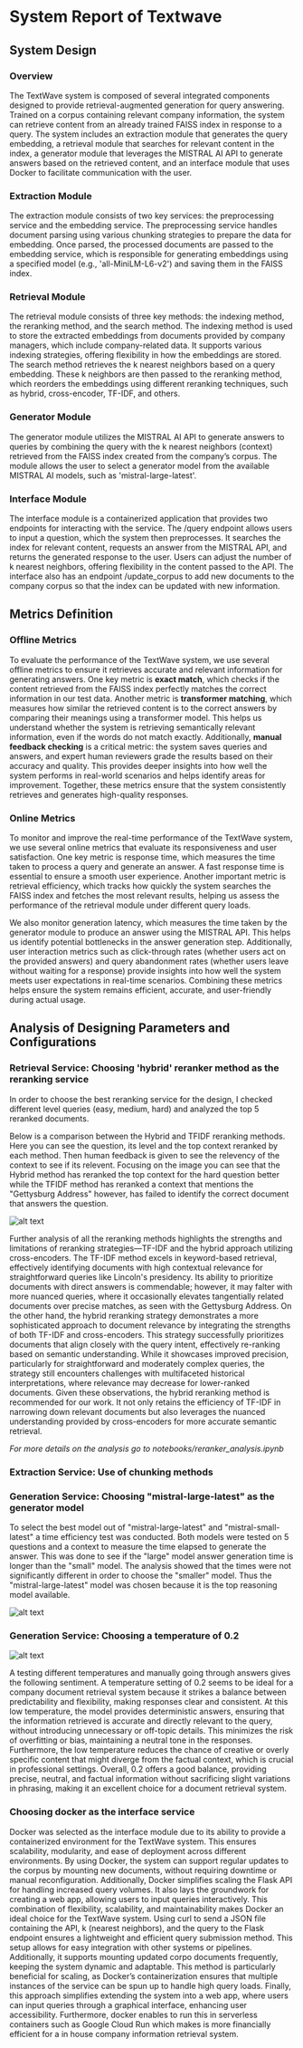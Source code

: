 # System Report of Textwave 

## System Design

### Overview ###

The TextWave system is composed of several integrated components designed to provide retrieval-augmented generation for query answering. Trained on a corpus containing relevant company information, the system can retrieve content from an already trained FAISS index in response to a query. The system includes an extraction module that generates the query embedding, a retrieval module that searches for relevant content in the index, a generator module that leverages the MISTRAL AI API to generate answers based on the retrieved content, and an interface module that uses Docker to facilitate communication with the user.

### Extraction Module ###

The extraction module consists of two key services: the preprocessing service and the embedding service. The preprocessing service handles document parsing using various chunking strategies to prepare the data for embedding. Once parsed, the processed documents are passed to the embedding service, which is responsible for generating embeddings using a specified model (e.g., 'all-MiniLM-L6-v2') and saving them in the FAISS index.

### Retrieval Module ###

The retrieval module consists of three key methods: the indexing method, the reranking method, and the search method. The indexing method is used to store the extracted embeddings from documents provided by company managers, which include company-related data. It supports various indexing strategies, offering flexibility in how the embeddings are stored. The search method retrieves the k nearest neighbors based on a query embedding. These k neighbors are then passed to the reranking method, which reorders the embeddings using different reranking techniques, such as hybrid, cross-encoder, TF-IDF, and others. 

### Generator Module ###

The generator module utilizes the MISTRAL AI API to generate answers to queries by combining the query with the k nearest neighbors (context) retrieved from the FAISS index created from the company’s corpus. The module allows the user to select a generator model from the available MISTRAL AI models, such as 'mistral-large-latest'.

### Interface Module ###

The interface module is a containerized application that provides two endpoints for interacting with the service. The /query endpoint allows users to input a question, which the system then preprocesses. It searches the index for relevant content, requests an answer from the MISTRAL API, and returns the generated response to the user. Users can adjust the number of k nearest neighbors, offering flexibility in the content passed to the API. The interface also has an endpoint /update_corpus to add new documents to the company corpus so that the index can be updated with new information. 

## Metrics Definition

### Offline Metrics ###

To evaluate the performance of the TextWave system, we use several offline metrics to ensure it 
retrieves accurate and relevant information for generating answers. One key metric is **exact match**, 
which checks if the content retrieved from the FAISS index perfectly matches the correct information 
in our test data. Another metric is **transformer matching**, which measures how similar the retrieved 
content is to the correct answers by comparing their meanings using a transformer model. This helps us 
understand whether the system is retrieving semantically relevant information, even if the words do not 
match exactly. Additionally, **manual feedback checking** is a critical metric: the system saves queries 
and answers, and expert human reviewers grade the results based on their accuracy and quality. 
This provides deeper insights into how well the system performs in real-world scenarios and helps 
identify areas for improvement. Together, these metrics ensure that the system consistently retrieves 
and generates high-quality responses.

### Online Metrics ###

To monitor and improve the real-time performance of the TextWave system, we use several online metrics that evaluate its responsiveness and 
user satisfaction. One key metric is response time, which measures the time taken to process a query and generate an answer. A fast response 
time is essential to ensure a smooth user experience. Another important metric is retrieval efficiency, which tracks how quickly the system 
searches the FAISS index and fetches the most relevant results, helping us assess the performance of the retrieval module under different query 
loads.

We also monitor generation latency, which measures the time taken by the generator module to produce an answer using the MISTRAL API. 
This helps us identify potential bottlenecks in the answer generation step. Additionally, user interaction metrics such as click-through 
rates (whether users act on the provided answers) and query abandonment rates (whether users leave without waiting for a response) provide 
insights into how well the system meets user expectations in real-time scenarios. Combining these metrics helps ensure the system remains 
efficient, accurate, and user-friendly during actual usage.

## Analysis of Designing Parameters and Configurations

### Retrieval Service: Choosing 'hybrid' reranker method as the reranking service ###

In order to choose the best reranking service for the design, I checked different level queries (easy, medium, hard) and analyzed the top 5 reranked documents. 

Below is a comparison between the Hybrid and TFIDF reranking methods. Here you can see the question, its level and the top context reranked by each method. Then human feedback is given to see the relevency of the context to see if its relevent. Focusing on the image you can see that the Hybrid method has reranked the top context for the hard question better while the TFIDF method has reranked a context that mentions the "Gettysburg Address" however, has failed to identify the correct document that answers the question. 

![alt text](image.png)

Further analysis of all the reranking methods highlights the strengths and limitations of reranking strategies—TF-IDF and the hybrid approach utilizing cross-encoders. The TF-IDF method excels in keyword-based retrieval, effectively identifying documents with high contextual relevance for straightforward queries like Lincoln's presidency. Its ability to prioritize documents with direct answers is commendable; however, it may falter with more nuanced queries, where it occasionally elevates tangentially related documents over precise matches, as seen with the Gettysburg Address. On the other hand, the hybrid reranking strategy demonstrates a more sophisticated approach to document relevance by integrating the strengths of both TF-IDF and cross-encoders. This strategy successfully prioritizes documents that align closely with the query intent, effectively re-ranking based on semantic understanding. While it showcases improved precision, particularly for straightforward and moderately complex queries, the strategy still encounters challenges with multifaceted historical interpretations, where relevance may decrease for lower-ranked documents. Given these observations, the hybrid reranking method is recommended for our work. It not only retains the efficiency of TF-IDF in narrowing down relevant documents but also leverages the nuanced understanding provided by cross-encoders for more 
accurate semantic retrieval. 

*For more details on the analysis go to notebooks/reranker_analysis.ipynb*

### Extraction Service: Use of chunking methods ###


### Generation Service: Choosing "mistral-large-latest" as the generator model ###

To select the best model out of "mistral-large-latest" and "mistral-small-latest" a time efficiency test was conducted. Both models were tested on 5 questions and a context to measure the time elapsed to generate the answer. This was done to see if the "large" model answer generation time is longer than the "small" model. The analysis showed that the times were not significantly different in order to choose the "smaller" model. Thus the "mistral-large-latest" model was chosen because it is the top reasoning model available. 

![alt text](image2.png)


### Generation Service: Choosing a temperature of 0.2 ###

![alt text](temperature-analysis.png)

A testing different temperatures and manually going through answers gives the following sentiment. A temperature setting of 0.2 seems to be ideal for a company document retrieval system because it strikes a balance between predictability and flexibility, making responses clear and consistent. At this low temperature, the model provides deterministic answers, ensuring that the information retrieved is accurate and directly relevant to the query, without introducing unnecessary or off-topic details. This minimizes the risk of overfitting or bias, maintaining a neutral tone in the responses. Furthermore, the low temperature reduces the chance of creative or overly specific content that might diverge from the factual context, which is crucial in professional settings. Overall, 0.2 offers a good balance, providing precise, neutral, and factual information without sacrificing slight variations in phrasing, making it an excellent choice for a document retrieval system.


### Choosing docker as the interface service ###

Docker was selected as the interface module due to its ability to provide a containerized environment for the TextWave system. This ensures scalability, modularity, and ease of deployment across different environments. By using Docker, the system can support regular updates to the corpus by mounting new documents, without requiring downtime or manual reconfiguration. Additionally, Docker simplifies scaling the Flask API for handling increased query volumes. It also lays the groundwork for creating a web app, allowing users to input queries interactively. This combination of flexibility, scalability, and maintainability makes Docker an ideal choice for the TextWave system. Using curl to send a JSON file containing the API, k (nearest neighbors), and the query to the Flask endpoint ensures a lightweight and efficient query submission method. This setup allows for easy integration with other systems or pipelines. Additionally, it supports mounting updated corpo documents frequently, keeping the system dynamic and adaptable. This method is particularly beneficial for scaling, as Docker’s containerization ensures that multiple instances of the service can be spun up to handle high query loads. Finally, this approach simplifies extending the system into a web app, where users can input queries through a graphical interface, enhancing user accessibility. Furthermore, docker enables to run this in serverless containers such as Google Cloud Run which makes is more financially efficient for a in house company information retrieval system. 